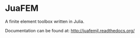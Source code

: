 # JuaFEM



A finite element toolbox  written in Julia.

Documentation can be found at: http://juafemjl.readthedocs.org/